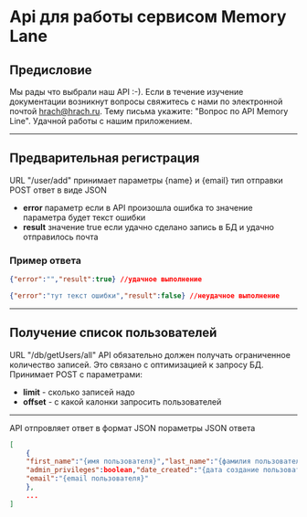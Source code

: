# Api для работы сервисом Memory Lane
## Предисловие
Мы рады что выбрали наш API :-). Если в течение изучение документации возникнут вопросы свяжитесь с нами по электронной почтой  hrach@hrach.ru. Тему письма укажите: "Вопрос по API Memory Line". 
Удачной работы с нашим приложением.

***

## Предварительная регистрация

URL "/user/add" принимает параметры {name} и {email} тип отправки POST ответ в виде JSON

- **error** параметр если в API произошла ошибка то значение параметра будет текст ошибки
- **result** значение true если удачно сделано запись в БД и удачно отправилось почта

### Пример ответа
```json
{"error":"","result":true} //удачное выполнение
```
```json
{"error":"тут текст ошибки","result":false} //неудачное выполнение
```
***

## Получение список пользователей

URL "/db/getUsers/all" API обязательно должен получать ограниченное количество записей. Это связано с оптимизацией к запросу БД. Принимает POST с параметрами:
- **limit** - сколько записей надо
- **offset** - с какой калонки запросить пользователей
***
API отпровляет ответ в формат JSON
пораметры JSON ответа
```json
[
    {
    "first_name":"{имя пользователя}","last_name":"{фамилия пользователя}",
    "admin_privileges":boolean,"date_created":"{дата создание пользователя}",
    "email":"{email пользователя}"
    },
    ...
]
```
